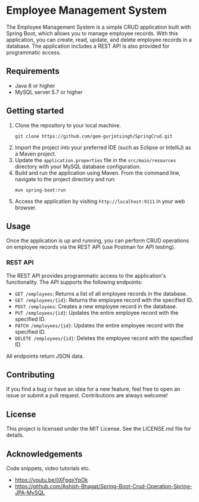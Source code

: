 # Employee Management System

The Employee Management System is a simple CRUD application built with Spring Boot, which allows you to manage employee records. With this application, you can create, read, update, and delete employee records in a database. The application includes a REST API is also provided for programmatic access.

## Requirements

- Java 8 or higher
- MySQL server 5.7 or higher

## Getting started

1. Clone the repository to your local machine.
   ```
   git clone https://github.com/gem-gurjotsingh/SpringCrud.git
   ```
2. Import the project into your preferred IDE (such as Eclipse or IntelliJ) as a Maven project.
3. Update the `application.properties` file in the `src/main/resources` directory with your MySQL database configuration.
4. Build and run the application using Maven. From the command line, navigate to the project directory and run:
   ```
   mvn spring-boot:run
   ```
5. Access the application by visiting `http://localhost:9111` in your web browser.

## Usage

Once the application is up and running, you can perform CRUD operations on employee records via the REST API (use Postman for API testing).

### REST API

The REST API provides programmatic access to the application's functionality. The API supports the following endpoints:

- `GET /employees`: Returns a list of all employee records in the database.
- `GET /employees/{id}`: Returns the employee record with the specified ID.
- `POST /employees`: Creates a new employee record in the database.
- `PUT /employees/{id}`: Updates the entire employee record with the specified ID.
- `PATCH /employees/{id}`: Updates the entire employee record with the specified ID.
- `DELETE /employees/{id}`: Deletes the employee record with the specified ID.

All endpoints return JSON data.

## Contributing

If you find a bug or have an idea for a new feature, feel free to open an issue or submit a pull request. Contributions are always welcome!

## License

This project is licensed under the MIT License. See the LICENSE.md file for details.

## Acknowledgements

Code snippets, video tutorials etc.
- https://youtu.be/ilXFpgxYpOk
- https://github.com/Ashish-Bhagat/Spring-Boot-Crud-Operation-Spring-JPA-MySQL
